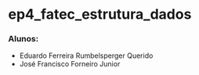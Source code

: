 # ep4_fatec_estrutura_dados

### Alunos:
  - Eduardo Ferreira Rumbelsperger Querido
  - José Francisco Forneiro Junior
